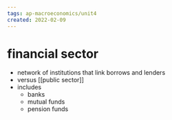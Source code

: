 ```yaml
---
tags: ap-macroeconomics/unit4 
created: 2022-02-09
---
```


# financial sector

- network of institutions that link borrows and lenders
- versus [[public sector]]
- includes
	- banks
	- mutual funds
	- pension funds

<!---->